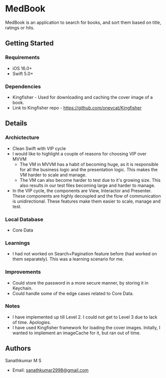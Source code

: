 # MedBook

MedBook is an application to search for books, and sort them based on title, ratings or hits.

## Getting Started

### Requirements

* iOS 16.0+
* Swift 5.0+

### Dependencies

* Kingfisher - Used for downloading and caching the cover image of a book.
* Link to Kingfisher repo - https://github.com/onevcat/Kingfisher

## Details

### Archictecture

* Clean Swift with VIP cycle
* I would like to highlight a couple of reasons for choosing VIP over MVVM
  * The VM in MVVM has a habit of becoming huge, as it is responsible for all the business logic and the presentation logic. This makes the VM harder to scale and manage.
  * The VM can also become harder to test due to it's growing size. This also results in our test files becoming large and harder to manage.
* In the VIP cycle, the components are View, Interactor and Presenter. These components are highly decoupled and the flow of communication is unidirectional. These features make them easier to scale, manage and test.

### Local Database

* Core Data

### Learnings

* I had not worked on Search+Pagination feature before (had worked on them separately). This was a learning scenario for me.

### Improvements

* Could store the password in a more secure manner, by storing it in Keychain.
* Could handle some of the edge cases related to Core Data.

### Notes

* I have implemented up till Level 2. I could not get to Level 3 due to lack of time. Apologies.
* I have used Kingfisher framework for loading the cover images. Initally, I wanted to implement an imageCache for it, but ran out of time.

## Authors

Sanathkumar M S
* Email: sanathkumar2998@gmail.com


